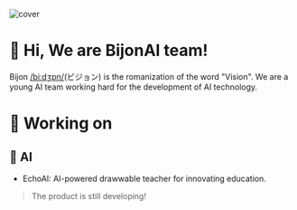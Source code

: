 ![cover](https://github.com/user-attachments/assets/6a727731-4a76-49b6-bd67-139206865ae9)

# 👋 Hi, We are BijonAI team!

Bijon [/biːdʒɒn/](https://github.com/user-attachments/assets/fc688c0f-8b8d-4087-b2e2-5824539fdbe1)(ビジョン) is the romanization of the word "Vision". We are a young AI team working hard for the development of AI technology.

# 📃 Working on

## 🤖 AI

- EchoAI: AI-powered drawwable teacher for innovating education.
> The product is still developing!
